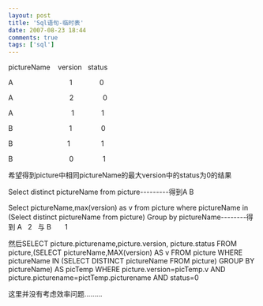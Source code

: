 ```yaml
---
layout: post
title: 'Sql语句-临时表'
date: 2007-08-23 18:44
comments: true
tags: ['sql']
---
```


pictureName    version   status

A                             1              0

A                             2               0

A                              1              1

B                             1               0

B                            1                1

B                             0               1

希望得到picture中相同pictureName的最大version中的status为0的结果

Select distinct pictureName from picture---------得到A B

Select pictureName,max(version) as v from picture where pictureName in (Select
distinct pictureName from picture) Group by pictureName--------得到 A   2   与
B       1

然后SELECT picture.picturename,picture.version, picture.status FROM
picture,(SELECT pictureName,MAX(version) AS v FROM picture WHERE pictureName
IN (SELECT DISTINCT pictureName FROM picture) GROUP BY pictureName) AS picTemp
WHERE picture.version=picTemp.v AND picture.picturename=pictTemp.picturename
AND status=0

这里并没有考虑效率问题.........

